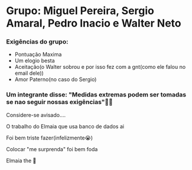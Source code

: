 # Grupo: Miguel Pereira, Sergio Amaral, Pedro Inacio e Walter Neto
### Exigências do grupo:
- Pontuação Maxima
- Um elogio besta
- Aceitação(o Walter sobrou e por isso fez com a gnt(como ele falou no email dele))
- Amor Paterno(no caso do Sergio)

### Um integrante disse: "Medidas extremas podem ser tomadas se nao seguir nossas exigências"👀👀

Considere-se avisado....

O trabalho do Elmaia que usa banco de dados ai

Foi bem triste fazer(infelizmente😭)

Colocar "me surprenda" foi bem foda

Elmaia the 🐐
